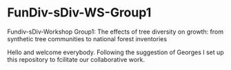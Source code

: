 FunDiv-sDiv-WS-Group1
=====================

Fundiv-sDiv-Workshop Group1: The effects of tree diversity on growth:  from synthetic tree communities to national forest inventories

Hello and welcome everybody.
Following the suggestion of Georges I set up this repository to fcilitate our collaborative work.
